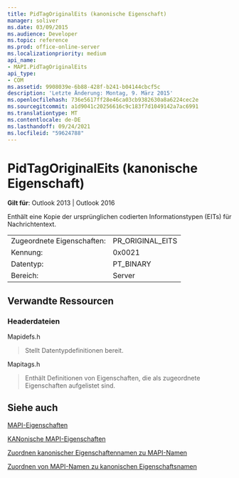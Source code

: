 ```yaml
---
title: PidTagOriginalEits (kanonische Eigenschaft)
manager: soliver
ms.date: 03/09/2015
ms.audience: Developer
ms.topic: reference
ms.prod: office-online-server
ms.localizationpriority: medium
api_name:
- MAPI.PidTagOriginalEits
api_type:
- COM
ms.assetid: 9908039e-6b88-428f-b241-b04144cbcf5c
description: 'Letzte Änderung: Montag, 9. März 2015'
ms.openlocfilehash: 736e5617ff28e46ca03cb9382630a8a6224cec2e
ms.sourcegitcommit: a1d9041c20256616c9c183f7d1049142a7ac6991
ms.translationtype: MT
ms.contentlocale: de-DE
ms.lasthandoff: 09/24/2021
ms.locfileid: "59624788"
---
```

# <a name="pidtagoriginaleits-canonical-property"></a>PidTagOriginalEits (kanonische Eigenschaft)

  
  
**Gilt für**: Outlook 2013 | Outlook 2016 
  
Enthält eine Kopie der ursprünglichen codierten Informationstypen (EITs) für Nachrichtentext.
  
|||
|:-----|:-----|
|Zugeordnete Eigenschaften:  <br/> |PR_ORIGINAL_EITS  <br/> |
|Kennung:  <br/> |0x0021  <br/> |
|Datentyp:  <br/> |PT_BINARY  <br/> |
|Bereich:  <br/> |Server  <br/> |
   
## <a name="related-resources"></a>Verwandte Ressourcen

### <a name="header-files"></a>Headerdateien

Mapidefs.h
  
> Stellt Datentypdefinitionen bereit.
    
Mapitags.h
  
> Enthält Definitionen von Eigenschaften, die als zugeordnete Eigenschaften aufgelistet sind.
    
## <a name="see-also"></a>Siehe auch



[MAPI-Eigenschaften](mapi-properties.md)
  
[KANonische MAPI-Eigenschaften](mapi-canonical-properties.md)
  
[Zuordnen kanonischer Eigenschaftennamen zu MAPI-Namen](mapping-canonical-property-names-to-mapi-names.md)
  
[Zuordnen von MAPI-Namen zu kanonischen Eigenschaftsnamen](mapping-mapi-names-to-canonical-property-names.md)

